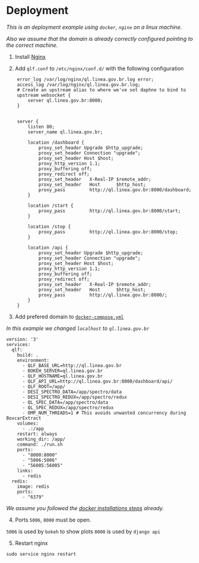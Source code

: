 # Deployment

_This is an deployment example using `docker`, `nginx` on a linux machine._

_Also we assume that the domain is already correctly configured pointing to the correct machine._

1. Install [Nginx](https://www.nginx.com/resources/wiki/start/topics/tutorials/install/)

2. Add `qlf.conf` to `/etc/nginx/conf.d/` with the following configuration

```
    error_log /var/log/nginx/ql.linea.gov.br.log error;
    access_log /var/log/nginx/ql.linea.gov.br.log;
    # Create an upstream alias to where we've set daphne to bind to
    upstream websocket {
        server ql.linea.gov.br:8000;
    }


    server {
        listen 80;
        server_name ql.linea.gov.br;

        location /dashboard {
            proxy_set_header Upgrade $http_upgrade;
            proxy_set_header Connection "upgrade";
            proxy_set_header Host $host;
            proxy_http_version 1.1;
            proxy_buffering off;
            proxy_redirect off;
            proxy_set_header   X-Real-IP $remote_addr;
            proxy_set_header   Host      $http_host;
            proxy_pass         http://ql.linea.gov.br:8000/dashboard;
        }

        location /start {
            proxy_pass         http://ql.linea.gov.br:8000/start;
        }

        location /stop {
            proxy_pass         http://ql.linea.gov.br:8000/stop;
        }

        location /api {
            proxy_set_header Upgrade $http_upgrade;
            proxy_set_header Connection "upgrade";
            proxy_set_header Host $host;
            proxy_http_version 1.1;
            proxy_buffering off;
            proxy_redirect off;
            proxy_set_header   X-Real-IP $remote_addr;
            proxy_set_header   Host      $http_host;
            proxy_pass         http://ql.linea.gov.br:8000/;
        }
    }
```

3. Add prefered domain to [`docker-compose.yml`](https://github.com/desihub/qlf/blob/master/docker-compose.yml)

_In this example we changed `localhost` to `ql.linea.gov.br`_

```
version: '3'
services:
  qlf:
    build: .
    environment:
      - QLF_BASE_URL=http://ql.linea.gov.br
      - BOKEH_SERVER=ql.linea.gov.br
      - QLF_HOSTNAME=ql.linea.gov.br
      - QLF_API_URL=http://ql.linea.gov.br:8000/dashboard/api/
      - QLF_ROOT=/app/
      - DESI_SPECTRO_DATA=/app/spectro/data
      - DESI_SPECTRO_REDUX=/app/spectro/redux
      - QL_SPEC_DATA=/app/spectro/data
      - QL_SPEC_REDUX=/app/spectro/redux
      - OMP_NUM_THREADS=1 # This avoids unwanted concurrency during BoxcarExtract
    volumes:
      - .:/app
    restart: always
    working_dir: /app/
    command: ./run.sh
    ports:
      - "8000:8000"
      - "5006:5006"
      - "56005:56005"
    links:
      - redis
  redis:
    image: redis
    ports:
      - "6379"
```

_We assume you followed the [docker installations steps](https://github.com/desihub/qlf/blob/master/DOCKER.md) already._

4. Ports `5006`, `8000` must be open.

`5006` is used by `bokeh` to show plots
`8000` is used by `django api`

5. Restart nginx

`sudo service nginx restart`
